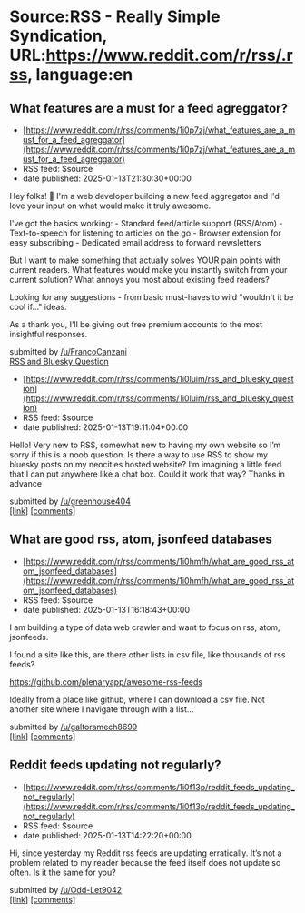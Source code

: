 # Source:RSS - Really Simple Syndication, URL:https://www.reddit.com/r/rss/.rss, language:en

## What features are a must for a feed agreggator?
 - [https://www.reddit.com/r/rss/comments/1i0p7zj/what_features_are_a_must_for_a_feed_agreggator](https://www.reddit.com/r/rss/comments/1i0p7zj/what_features_are_a_must_for_a_feed_agreggator)
 - RSS feed: $source
 - date published: 2025-01-13T21:30:30+00:00

<!-- SC_OFF --><div class="md"><p>Hey folks! 👋 I&#39;m a web developer building a new feed aggregator and I&#39;d love your input on what would make it truly awesome. </p> <p>I&#39;ve got the basics working: - Standard feed/article support (RSS/Atom) - Text-to-speech for listening to articles on the go - Browser extension for easy subscribing - Dedicated email address to forward newsletters</p> <p>But I want to make something that actually solves YOUR pain points with current readers. What features would make you instantly switch from your current solution? What annoys you most about existing feed readers?</p> <p>Looking for any suggestions - from basic must-haves to wild &quot;wouldn&#39;t it be cool if...&quot; ideas.</p> <p>As a thank you, I&#39;ll be giving out free premium accounts to the most insightful responses.</p> </div><!-- SC_ON --> &#32; submitted by &#32; <a href="https://www.reddit.com/user/FrancoCanzani"> /u/FrancoCanzani </a> <br/> <span><a href="https://www.reddit.c

## RSS and Bluesky Question
 - [https://www.reddit.com/r/rss/comments/1i0luim/rss_and_bluesky_question](https://www.reddit.com/r/rss/comments/1i0luim/rss_and_bluesky_question)
 - RSS feed: $source
 - date published: 2025-01-13T19:11:04+00:00

<!-- SC_OFF --><div class="md"><p>Hello! Very new to RSS, somewhat new to having my own website so I’m sorry if this is a noob question. Is there a way to use RSS to show my bluesky posts on my neocities hosted website? I’m imagining a little feed that I can put anywhere like a chat box. Could it work that way? Thanks in advance</p> </div><!-- SC_ON --> &#32; submitted by &#32; <a href="https://www.reddit.com/user/greenhouse404"> /u/greenhouse404 </a> <br/> <span><a href="https://www.reddit.com/r/rss/comments/1i0luim/rss_and_bluesky_question/">[link]</a></span> &#32; <span><a href="https://www.reddit.com/r/rss/comments/1i0luim/rss_and_bluesky_question/">[comments]</a></span>

## What are good rss, atom, jsonfeed databases
 - [https://www.reddit.com/r/rss/comments/1i0hmfh/what_are_good_rss_atom_jsonfeed_databases](https://www.reddit.com/r/rss/comments/1i0hmfh/what_are_good_rss_atom_jsonfeed_databases)
 - RSS feed: $source
 - date published: 2025-01-13T16:18:43+00:00

<!-- SC_OFF --><div class="md"><p>I am building a type of data web crawler and want to focus on rss, atom, jsonfeeds.</p> <p>I found a site like this, are there other lists in csv file, like thousands of rss feeds?</p> <p><a href="https://github.com/plenaryapp/awesome-rss-feeds">https://github.com/plenaryapp/awesome-rss-feeds</a></p> <p>Ideally from a place like github, where I can download a csv file. Not another site where I navigate through with a list...</p> </div><!-- SC_ON --> &#32; submitted by &#32; <a href="https://www.reddit.com/user/galtoramech8699"> /u/galtoramech8699 </a> <br/> <span><a href="https://www.reddit.com/r/rss/comments/1i0hmfh/what_are_good_rss_atom_jsonfeed_databases/">[link]</a></span> &#32; <span><a href="https://www.reddit.com/r/rss/comments/1i0hmfh/what_are_good_rss_atom_jsonfeed_databases/">[comments]</a></span>

## Reddit feeds updating not regularly?
 - [https://www.reddit.com/r/rss/comments/1i0f13p/reddit_feeds_updating_not_regularly](https://www.reddit.com/r/rss/comments/1i0f13p/reddit_feeds_updating_not_regularly)
 - RSS feed: $source
 - date published: 2025-01-13T14:22:20+00:00

<!-- SC_OFF --><div class="md"><p>Hi, since yesterday my Reddit rss feeds are updating erratically. It’s not a problem related to my reader because the feed itself does not update so often. Is it the same for you?</p> </div><!-- SC_ON --> &#32; submitted by &#32; <a href="https://www.reddit.com/user/Odd-Let9042"> /u/Odd-Let9042 </a> <br/> <span><a href="https://www.reddit.com/r/rss/comments/1i0f13p/reddit_feeds_updating_not_regularly/">[link]</a></span> &#32; <span><a href="https://www.reddit.com/r/rss/comments/1i0f13p/reddit_feeds_updating_not_regularly/">[comments]</a></span>

